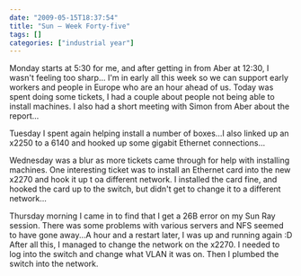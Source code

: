 ```yaml
---
date: "2009-05-15T18:37:54"
title: "Sun – Week Forty-five"
tags: []
categories: ["industrial year"]
---
```


Monday starts at 5:30 for me, and after getting in from Aber at 12:30, I wasn't feeling too sharp...
I'm in early all this week so we can support early workers and people in Europe who are an hour ahead of us.
Today was spent doing some tickets, I had a couple about people not being able to install machines. I also had a short meeting with Simon from Aber about the report...
<!--more-->
Tuesday I spent again helping install a number of boxes...I also linked up an x2250 to a 6140 and hooked up some gigabit Ethernet connections...

Wednesday was a blur as more tickets came through for help with installing machines. One interesting ticket was to install an Ethernet card into the new x2270 and hook it up t oa different network. I installed the card fine, and hooked the card up to the switch, but didn't get to change it to a different network...

Thursday morning I came in to find that I get a 26B error on my Sun Ray session. There was some problems with various servers and NFS seemed to have gone away...A hour and a restart later, I was up and running again :D After all this, I managed to change the network on the x2270. I needed to log into the switch and change what VLAN it was on. Then I plumbed the switch into the network.

